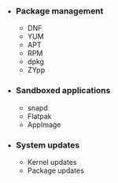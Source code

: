 - ### Package management
	- DNF
	- YUM
	- APT
	- RPM
	- dpkg
	- ZYpp
- ### Sandboxed applications
	- snapd
	- Flatpak
	- AppImage
- ### System updates
	- Kernel updates
	- Package updates